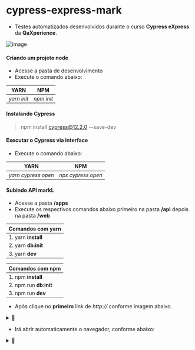 # cypress-express-mark

- Testes automatizados desenvolvidos durante o curso **Cypress eXpress** da **QaXperience**.

![image](https://github.com/eduardacf/cypress-express-mark/assets/48859707/a9f7c1d0-4d87-4518-9bb8-ad8d7e6e3650)

#### Criando um projeto node
* Acesse a pasta de desenvolvimento
* Execute o comando abaixo:

|  YARN | NPM  |
| ------------ | ------------ |
|  *yarn init* |  *npm init* |

#### Instalando Cypress

> npm install cypress@12.2.0 --save-dev

#### Executar o Cypress via interface
* Execute o comando abaixo:

|  YARN | NPM  |
| ------------ | ------------ |
|  *yarn cypress open* |  *npx cypress open* |


#### Subindo API markL

* Acesse a pasta **/apps**
* Execute os respectivos comandos abaixo primeiro na pasta **/api** depois na pasta **/web**

|  Comandos com yarn |
| ------------ |
|  1. yarn **install** |
|  2. yarn **db:init** |
|  3. yarn **dev** |

|  Comandos com npm |
| ------------ |
|  1. npm **install** |
|  2. npm run **db:init**|
|  3. npm run **dev** |

* Após clique no **primeiro** link de *http://* conforme imagem abaixo.

<details><summary>📸</summary>

[![](https://raw.githubusercontent.com/eduardacf/cypress-express-mark/main/img/subindo-servidor.png)](https://raw.githubusercontent.com/eduardacf/cypress-express-mark/main/img/subindo-servidor.png)

</details>

* Irá abrir automaticamente o navegador, conforme abaixo:

<details><summary>📸</summary>

[![](https://raw.githubusercontent.com/eduardacf/cypress-express-mark/main/img/aplicacao.gif)](https://raw.githubusercontent.com/eduardacf/cypress-express-mark/main/img/aplicacao.gif)

</details>
